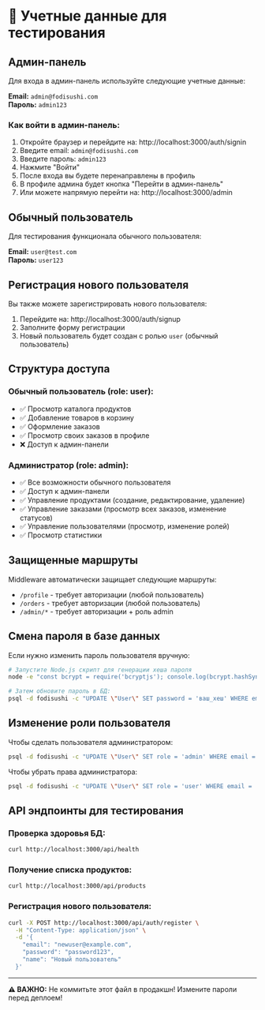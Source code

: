# 🔐 Учетные данные для тестирования

## Админ-панель

Для входа в админ-панель используйте следующие учетные данные:

**Email:** `admin@fodisushi.com`  
**Пароль:** `admin123`

### Как войти в админ-панель:

1. Откройте браузер и перейдите на: http://localhost:3000/auth/signin
2. Введите email: `admin@fodisushi.com`
3. Введите пароль: `admin123`
4. Нажмите "Войти"
5. После входа вы будете перенаправлены в профиль
6. В профиле админа будет кнопка "Перейти в админ-панель"
7. Или можете напрямую перейти на: http://localhost:3000/admin

## Обычный пользователь

Для тестирования функционала обычного пользователя:

**Email:** `user@test.com`  
**Пароль:** `user123`

## Регистрация нового пользователя

Вы также можете зарегистрировать нового пользователя:

1. Перейдите на: http://localhost:3000/auth/signup
2. Заполните форму регистрации
3. Новый пользователь будет создан с ролью `user` (обычный пользователь)

## Структура доступа

### Обычный пользователь (role: user):
- ✅ Просмотр каталога продуктов
- ✅ Добавление товаров в корзину
- ✅ Оформление заказов
- ✅ Просмотр своих заказов в профиле
- ❌ Доступ к админ-панели

### Администратор (role: admin):
- ✅ Все возможности обычного пользователя
- ✅ Доступ к админ-панели
- ✅ Управление продуктами (создание, редактирование, удаление)
- ✅ Управление заказами (просмотр всех заказов, изменение статусов)
- ✅ Управление пользователями (просмотр, изменение ролей)
- ✅ Просмотр статистики

## Защищенные маршруты

Middleware автоматически защищает следующие маршруты:

- `/profile` - требует авторизации (любой пользователь)
- `/orders` - требует авторизации (любой пользователь)
- `/admin/*` - требует авторизации + роль admin

## Смена пароля в базе данных

Если нужно изменить пароль пользователя вручную:

```bash
# Запустите Node.js скрипт для генерации хеша пароля
node -e "const bcrypt = require('bcryptjs'); console.log(bcrypt.hashSync('новый_пароль', 10));"

# Затем обновите пароль в БД:
psql -d fodisushi -c "UPDATE \"User\" SET password = 'ваш_хеш' WHERE email = 'user@example.com';"
```

## Изменение роли пользователя

Чтобы сделать пользователя администратором:

```bash
psql -d fodisushi -c "UPDATE \"User\" SET role = 'admin' WHERE email = 'user@example.com';"
```

Чтобы убрать права администратора:

```bash
psql -d fodisushi -c "UPDATE \"User\" SET role = 'user' WHERE email = 'admin@example.com';"
```

## API эндпоинты для тестирования

### Проверка здоровья БД:
```bash
curl http://localhost:3000/api/health
```

### Получение списка продуктов:
```bash
curl http://localhost:3000/api/products
```

### Регистрация нового пользователя:
```bash
curl -X POST http://localhost:3000/api/auth/register \
  -H "Content-Type: application/json" \
  -d '{
    "email": "newuser@example.com",
    "password": "password123",
    "name": "Новый пользователь"
  }'
```

---

**⚠️ ВАЖНО:** Не коммитьте этот файл в продакшн! Измените пароли перед деплоем!
